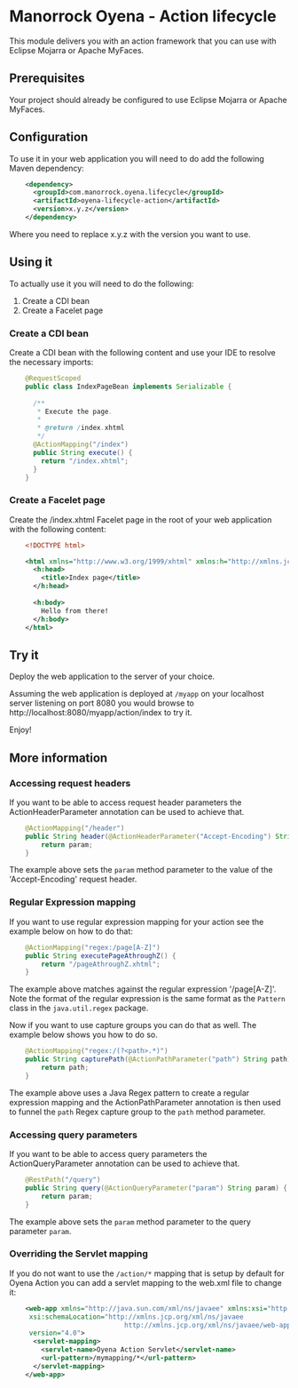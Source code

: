 
# Manorrock Oyena - Action lifecycle

This module delivers you with an action framework that you can use with Eclipse
Mojarra or Apache MyFaces.

## Prerequisites

Your project should already be configured to use Eclipse Mojarra or Apache
MyFaces.

## Configuration

To use it in your web application you will need to do add the following Maven
dependency:

```xml
    <dependency>
      <groupId>com.manorrock.oyena.lifecycle</groupId>
      <artifactId>oyena-lifecycle-action</artifactId>
      <version>x.y.z</version>
    </dependency>
```

Where you need to replace x.y.z with the version you want to use.

## Using it

To actually use it you will need to do the following:

1. Create a CDI bean
2. Create a Facelet page

### Create a CDI bean

Create a CDI bean with the following content and use your IDE to resolve the
necessary imports:

```java
    @RequestScoped
    public class IndexPageBean implements Serializable {
 
      /**
       * Execute the page.
       * 
       * @return /index.xhtml
       */
      @ActionMapping("/index")
      public String execute() {
        return "/index.xhtml";
      }
    }
```

### Create a Facelet page

Create the /index.xhtml Facelet page in the root of your web application with the 
following content:

```xml
    <!DOCTYPE html>

    <html xmlns="http://www.w3.org/1999/xhtml" xmlns:h="http://xmlns.jcp.org/jsf/html">
      <h:head>
        <title>Index page</title>
      </h:head>
	    
      <h:body>
        Hello from there!
      </h:body>
    </html>
```

## Try it

Deploy the web application to the server of your choice.

Assuming the web application is deployed at `/myapp` on your localhost server
listening on port 8080 you would browse to 
http://localhost:8080/myapp/action/index to try it.

Enjoy!

## More information

### Accessing request headers

If you want to be able to access request header parameters the ActionHeaderParameter
annotation can be used to achieve that.

```java
    @ActionMapping("/header")
    public String header(@ActionHeaderParameter("Accept-Encoding") String param) {
        return param;
    }
```

The example above sets the `param` method parameter to the value of the 
'Accept-Encoding' request header.

### Regular Expression mapping

If you want to use regular expression mapping for your action see the example
below on how to do that:

```java
    @ActionMapping("regex:/page[A-Z]")
    public String executePageAthroughZ() {
        return "/pageAthroughZ.xhtml";
    }
```

The example above matches against the regular expression '/page[A-Z]'. Note the
format of the regular expression is the same format as the `Pattern` class in the
`java.util.regex` package.

Now if you want to use capture groups you can do that as well. The example below
shows you how to do so.

```java
    @ActionMapping("regex:/(?<path>.*)")
    public String capturePath(@ActionPathParameter("path") String path) {
        return path;
    }
```

The example above uses a Java Regex pattern to create a regular expression
mapping and the ActionPathParameter annotation is then used to funnel the `path`
Regex capture group to the `path` method parameter.

### Accessing query parameters

If you want to be able to access query parameters the ActionQueryParameter
annotation can be used to achieve that.

```java
    @RestPath("/query")
    public String query(@ActionQueryParameter("param") String param) {
        return param;
    }
```

The example above sets the `param` method parameter to the query parameter `param`.

### Overriding the Servlet mapping

If you do not want to use the `/action/*` mapping that is setup by default for
Oyena Action you can add a servlet mapping to the web.xml file to change it:

```xml
    <web-app xmlns="http://java.sun.com/xml/ns/javaee" xmlns:xsi="http://www.w3.org/2001/XMLSchema-instance"
	 xsi:schemaLocation="http://xmlns.jcp.org/xml/ns/javaee
                             http://xmlns.jcp.org/xml/ns/javaee/web-app_4_0.xsd"
	 version="4.0">
      <servlet-mapping>
        <servlet-name>Oyena Action Servlet</servlet-name>
        <url-pattern>/mymapping/*</url-pattern>
      </servlet-mapping>
    </web-app>
```
